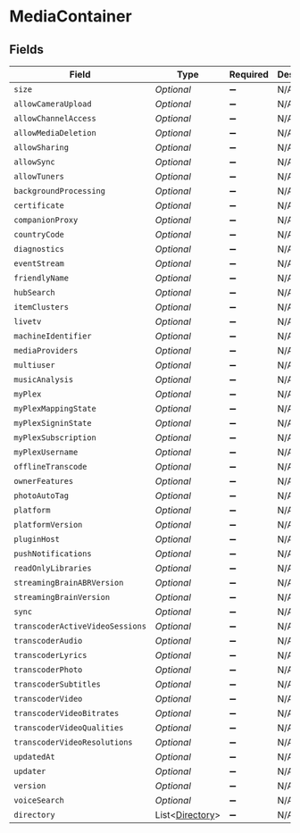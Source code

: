 # MediaContainer


## Fields

| Field                                                   | Type                                                    | Required                                                | Description                                             |
| ------------------------------------------------------- | ------------------------------------------------------- | ------------------------------------------------------- | ------------------------------------------------------- |
| `size`                                                  | *Optional<Double>*                                      | :heavy_minus_sign:                                      | N/A                                                     |
| `allowCameraUpload`                                     | *Optional<Boolean>*                                     | :heavy_minus_sign:                                      | N/A                                                     |
| `allowChannelAccess`                                    | *Optional<Boolean>*                                     | :heavy_minus_sign:                                      | N/A                                                     |
| `allowMediaDeletion`                                    | *Optional<Boolean>*                                     | :heavy_minus_sign:                                      | N/A                                                     |
| `allowSharing`                                          | *Optional<Boolean>*                                     | :heavy_minus_sign:                                      | N/A                                                     |
| `allowSync`                                             | *Optional<Boolean>*                                     | :heavy_minus_sign:                                      | N/A                                                     |
| `allowTuners`                                           | *Optional<Boolean>*                                     | :heavy_minus_sign:                                      | N/A                                                     |
| `backgroundProcessing`                                  | *Optional<Boolean>*                                     | :heavy_minus_sign:                                      | N/A                                                     |
| `certificate`                                           | *Optional<Boolean>*                                     | :heavy_minus_sign:                                      | N/A                                                     |
| `companionProxy`                                        | *Optional<Boolean>*                                     | :heavy_minus_sign:                                      | N/A                                                     |
| `countryCode`                                           | *Optional<String>*                                      | :heavy_minus_sign:                                      | N/A                                                     |
| `diagnostics`                                           | *Optional<String>*                                      | :heavy_minus_sign:                                      | N/A                                                     |
| `eventStream`                                           | *Optional<Boolean>*                                     | :heavy_minus_sign:                                      | N/A                                                     |
| `friendlyName`                                          | *Optional<String>*                                      | :heavy_minus_sign:                                      | N/A                                                     |
| `hubSearch`                                             | *Optional<Boolean>*                                     | :heavy_minus_sign:                                      | N/A                                                     |
| `itemClusters`                                          | *Optional<Boolean>*                                     | :heavy_minus_sign:                                      | N/A                                                     |
| `livetv`                                                | *Optional<Double>*                                      | :heavy_minus_sign:                                      | N/A                                                     |
| `machineIdentifier`                                     | *Optional<String>*                                      | :heavy_minus_sign:                                      | N/A                                                     |
| `mediaProviders`                                        | *Optional<Boolean>*                                     | :heavy_minus_sign:                                      | N/A                                                     |
| `multiuser`                                             | *Optional<Boolean>*                                     | :heavy_minus_sign:                                      | N/A                                                     |
| `musicAnalysis`                                         | *Optional<Double>*                                      | :heavy_minus_sign:                                      | N/A                                                     |
| `myPlex`                                                | *Optional<Boolean>*                                     | :heavy_minus_sign:                                      | N/A                                                     |
| `myPlexMappingState`                                    | *Optional<String>*                                      | :heavy_minus_sign:                                      | N/A                                                     |
| `myPlexSigninState`                                     | *Optional<String>*                                      | :heavy_minus_sign:                                      | N/A                                                     |
| `myPlexSubscription`                                    | *Optional<Boolean>*                                     | :heavy_minus_sign:                                      | N/A                                                     |
| `myPlexUsername`                                        | *Optional<String>*                                      | :heavy_minus_sign:                                      | N/A                                                     |
| `offlineTranscode`                                      | *Optional<Double>*                                      | :heavy_minus_sign:                                      | N/A                                                     |
| `ownerFeatures`                                         | *Optional<String>*                                      | :heavy_minus_sign:                                      | N/A                                                     |
| `photoAutoTag`                                          | *Optional<Boolean>*                                     | :heavy_minus_sign:                                      | N/A                                                     |
| `platform`                                              | *Optional<String>*                                      | :heavy_minus_sign:                                      | N/A                                                     |
| `platformVersion`                                       | *Optional<String>*                                      | :heavy_minus_sign:                                      | N/A                                                     |
| `pluginHost`                                            | *Optional<Boolean>*                                     | :heavy_minus_sign:                                      | N/A                                                     |
| `pushNotifications`                                     | *Optional<Boolean>*                                     | :heavy_minus_sign:                                      | N/A                                                     |
| `readOnlyLibraries`                                     | *Optional<Boolean>*                                     | :heavy_minus_sign:                                      | N/A                                                     |
| `streamingBrainABRVersion`                              | *Optional<Double>*                                      | :heavy_minus_sign:                                      | N/A                                                     |
| `streamingBrainVersion`                                 | *Optional<Double>*                                      | :heavy_minus_sign:                                      | N/A                                                     |
| `sync`                                                  | *Optional<Boolean>*                                     | :heavy_minus_sign:                                      | N/A                                                     |
| `transcoderActiveVideoSessions`                         | *Optional<Double>*                                      | :heavy_minus_sign:                                      | N/A                                                     |
| `transcoderAudio`                                       | *Optional<Boolean>*                                     | :heavy_minus_sign:                                      | N/A                                                     |
| `transcoderLyrics`                                      | *Optional<Boolean>*                                     | :heavy_minus_sign:                                      | N/A                                                     |
| `transcoderPhoto`                                       | *Optional<Boolean>*                                     | :heavy_minus_sign:                                      | N/A                                                     |
| `transcoderSubtitles`                                   | *Optional<Boolean>*                                     | :heavy_minus_sign:                                      | N/A                                                     |
| `transcoderVideo`                                       | *Optional<Boolean>*                                     | :heavy_minus_sign:                                      | N/A                                                     |
| `transcoderVideoBitrates`                               | *Optional<String>*                                      | :heavy_minus_sign:                                      | N/A                                                     |
| `transcoderVideoQualities`                              | *Optional<String>*                                      | :heavy_minus_sign:                                      | N/A                                                     |
| `transcoderVideoResolutions`                            | *Optional<String>*                                      | :heavy_minus_sign:                                      | N/A                                                     |
| `updatedAt`                                             | *Optional<Double>*                                      | :heavy_minus_sign:                                      | N/A                                                     |
| `updater`                                               | *Optional<Boolean>*                                     | :heavy_minus_sign:                                      | N/A                                                     |
| `version`                                               | *Optional<String>*                                      | :heavy_minus_sign:                                      | N/A                                                     |
| `voiceSearch`                                           | *Optional<Boolean>*                                     | :heavy_minus_sign:                                      | N/A                                                     |
| `directory`                                             | List<[Directory](../../models/operations/Directory.md)> | :heavy_minus_sign:                                      | N/A                                                     |